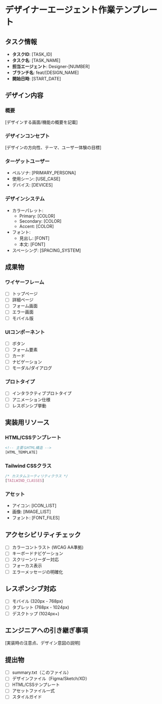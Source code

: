 # デザイナーエージェント作業テンプレート

## タスク情報
- **タスクID**: [TASK_ID]
- **タスク名**: [TASK_NAME]
- **担当エージェント**: Designer-[NUMBER]
- **ブランチ名**: feat/[DESIGN_NAME]
- **開始日時**: [START_DATE]

## デザイン内容

### 概要
[デザインする画面/機能の概要を記載]

### デザインコンセプト
[デザインの方向性、テーマ、ユーザー体験の目標]

### ターゲットユーザー
- ペルソナ: [PRIMARY_PERSONA]
- 使用シーン: [USE_CASE]
- デバイス: [DEVICES]

### デザインシステム
- カラーパレット:
  - Primary: [COLOR]
  - Secondary: [COLOR]
  - Accent: [COLOR]
- フォント:
  - 見出し: [FONT]
  - 本文: [FONT]
- スペーシング: [SPACING_SYSTEM]

## 成果物

### ワイヤーフレーム
- [ ] トップページ
- [ ] 詳細ページ
- [ ] フォーム画面
- [ ] エラー画面
- [ ] モバイル版

### UIコンポーネント
- [ ] ボタン
- [ ] フォーム要素
- [ ] カード
- [ ] ナビゲーション
- [ ] モーダル/ダイアログ

### プロトタイプ
- [ ] インタラクティブプロトタイプ
- [ ] アニメーション仕様
- [ ] レスポンシブ挙動

## 実装用リソース

### HTML/CSSテンプレート
```html
<!-- 主要なHTML構造 -->
[HTML_TEMPLATE]
```

### Tailwind CSSクラス
```css
/* カスタムユーティリティクラス */
[TAILWIND_CLASSES]
```

### アセット
- アイコン: [ICON_LIST]
- 画像: [IMAGE_LIST]
- フォント: [FONT_FILES]

## アクセシビリティチェック
- [ ] カラーコントラスト (WCAG AA準拠)
- [ ] キーボードナビゲーション
- [ ] スクリーンリーダー対応
- [ ] フォーカス表示
- [ ] エラーメッセージの明確化

## レスポンシブ対応
- [ ] モバイル (320px - 768px)
- [ ] タブレット (768px - 1024px)
- [ ] デスクトップ (1024px+)

## エンジニアへの引き継ぎ事項
[実装時の注意点、デザイン意図の説明]

## 提出物
- [ ] summary.txt（このファイル）
- [ ] デザインファイル（Figma/Sketch/XD）
- [ ] HTML/CSSテンプレート
- [ ] アセットファイル一式
- [ ] スタイルガイド